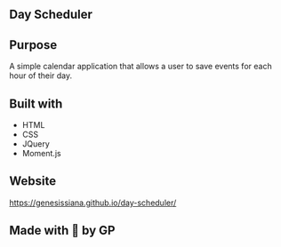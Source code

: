 ## Day Scheduler 

## Purpose 
A simple calendar application that allows a user to save events for each hour of their day.

## Built with 
* HTML
* CSS
* JQuery
* Moment.js

## Website 
https://genesissiana.github.io/day-scheduler/

## Made with 💙 by GP
